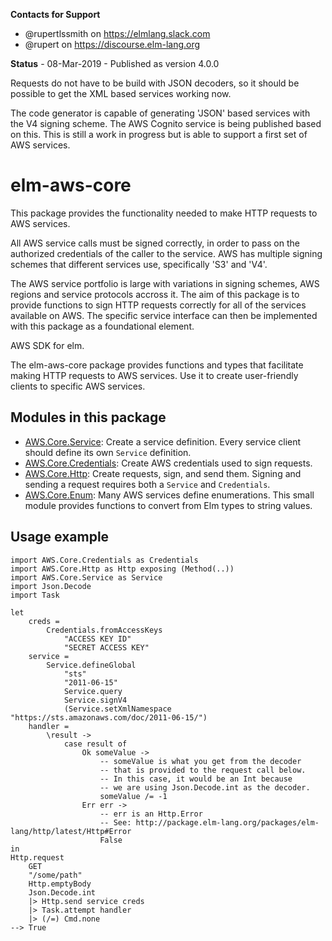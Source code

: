 **Contacts for Support**
- @rupertlssmith on https://elmlang.slack.com
- @rupert on https://discourse.elm-lang.org

**Status** - 08-Mar-2019 - Published as version 4.0.0

Requests do not have to be build with JSON decoders, so it should be possible to
get the XML based services working now.

The code generator is capable of generating 'JSON' based services with the V4 signing scheme. The AWS Cognito service is being published based on this. This
is still a work in progress but is able to support a first set of AWS services.

# elm-aws-core

This package provides the functionality needed to make HTTP requests to AWS services.

All AWS service calls must be signed correctly, in order to pass on the authorized credentials of the
caller to the service. AWS has multiple signing schemes that different services use, specifically 'S3'
and 'V4'.

The AWS service portfolio is large with variations in signing schemes, AWS regions and service protocols
accross it. The aim of this package is to provide functions to sign HTTP requests correctly for all of
the services available on AWS. The specific service interface can then be implemented with this package
as a foundational element.

AWS SDK for elm.

The elm-aws-core package provides functions and types that facilitate making
HTTP requests to AWS services. Use it to create user-friendly clients to
specific AWS services.


## Modules in this package

  - [AWS.Core.Service](AWS-Core-Service): Create a service definition. Every service client should define its own `Service` definition.
  - [AWS.Core.Credentials](AWS-Core-Credentials): Create AWS credentials used to sign requests.
  - [AWS.Core.Http](AWS-Core-Http): Create requests, sign, and send them. Signing and sending a request requires both a `Service` and `Credentials`.
  - [AWS.Core.Enum](AWS-Core-Enum): Many AWS services define enumerations. This small module provides functions to convert from Elm types to string values.


## Usage example

    import AWS.Core.Credentials as Credentials
    import AWS.Core.Http as Http exposing (Method(..))
    import AWS.Core.Service as Service
    import Json.Decode
    import Task

    let
        creds =
            Credentials.fromAccessKeys
                "ACCESS KEY ID"
                "SECRET ACCESS KEY"
        service =
            Service.defineGlobal
                "sts"
                "2011-06-15"
                Service.query
                Service.signV4
                (Service.setXmlNamespace "https://sts.amazonaws.com/doc/2011-06-15/")
        handler =
            \result ->
                case result of
                    Ok someValue ->
                        -- someValue is what you get from the decoder
                        -- that is provided to the request call below.
                        -- In this case, it would be an Int because
                        -- we are using Json.Decode.int as the decoder.
                        someValue /= -1
                    Err err ->
                        -- err is an Http.Error
                        -- See: http://package.elm-lang.org/packages/elm-lang/http/latest/Http#Error
                        False
    in
    Http.request
        GET
        "/some/path"
        Http.emptyBody
        Json.Decode.int
        |> Http.send service creds
        |> Task.attempt handler
        |> (/=) Cmd.none
    --> True
